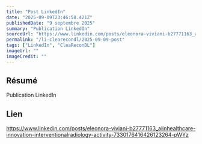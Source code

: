 ```yaml
---
title: "Post LinkedIn"
date: "2025-09-09T23:46:58.421Z"
publishedDate: "9 septembre 2025"
summary: "Publication LinkedIn"
sourceUrl: "https://www.linkedin.com/posts/eleonora-viviani-b27771163_aiinhealthcare-innovation-interventionalradiology-activity-7330176416426123264-pWYz"
permalink: "/li-clearecondl/2025-09-09-post"
tags: ["LinkedIn", "CleaReconDL"]
imageUrl: ""
imageCredit: ""
---
```


## Résumé

Publication LinkedIn

## Lien

https://www.linkedin.com/posts/eleonora-viviani-b27771163_aiinhealthcare-innovation-interventionalradiology-activity-7330176416426123264-pWYz

